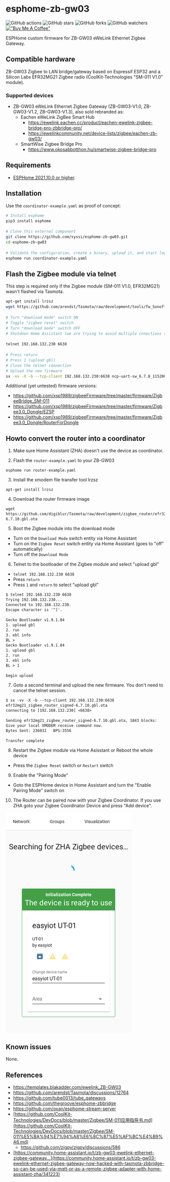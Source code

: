 # esphome-zb-gw03

![GitHub actions](https://github.com/syssi/esphome-zb-gw03/actions/workflows/ci.yaml/badge.svg)
![GitHub stars](https://img.shields.io/github/stars/syssi/esphome-zb-gw03)
![GitHub forks](https://img.shields.io/github/forks/syssi/esphome-zb-gw03)
![GitHub watchers](https://img.shields.io/github/watchers/syssi/esphome-zb-gw03)
[!["Buy Me A Coffee"](https://img.shields.io/badge/buy%20me%20a%20coffee-donate-yellow.svg)](https://www.buymeacoffee.com/syssi)

ESPHome custom firmware for ZB-GW03 eWeLink Ethernet Zigbee Gateway.

## Compatible hardware

ZB-GW03 Zigbee to LAN bridge/gateway based on Espressif ESP32 and a Silicon Labs EFR32MG21 Zigbee radio (CoolKit-Technologies "SM-011 V1.0" module).

### Supported devices

* ZB-GW03 eWeLink Ethernet Zigbee Gateway (ZB-GW03-V1.0, ZB-GW03-V1.2, ZB-GW03-V1.3), also sold rebranded as:
  * Eachen eWeLink ZigBee Smart Hub
    * https://ewelink.eachen.cc/product/eachen-ewelink-zigbee-bridge-pro-zbbridge-pro/
    * https://ewelinkcommunity.net/device-lists/zigbee/eachen-zb-gw03/
  * SmartWise Zigbee Bridge Pro
    * https://www.okosabbotthon.hu/smartwise-zigbee-bridge-pro

## Requirements

* [ESPHome 2021.10.0 or higher](https://github.com/esphome/esphome/releases).

## Installation

Use the `coordinator-example.yaml` as proof of concept:

```bash
# Install esphome
pip3 install esphome

# Clone this external component
git clone https://github.com/syssi/esphome-zb-gw03.git
cd esphome-zb-gw03

# Validate the configuration, create a binary, upload it, and start logs
esphome run coordinator-example.yaml
```

## Flash the Zigbee module via telnet

This step is required only if the Zigbee module (SM-011 V1.0, EFR32MG21) wasn't flashed via Tasmota.

```bash
apt-get install lrzsz
wget https://github.com/arendst/Tasmota/raw/development/tools/fw_SonoffZigbeeBridge_ezsp/ncp-uart-sw_6.7.8_115200.ota

# Turn "download mode" switch ON
# Toggle "zigbee reset" switch
# Turn "download mode" switch OFF
# Shutdown Home Assistant (we are trying to avoid multiple cnnections to the stream_server)

telnet 192.168.132.230 6638

# Press return
# Press 1 (upload gbl)
# Close the telnet connection
# Upload the new firmware
sx -vv -X -b --tcp-client 192.168.132.230:6638 ncp-uart-sw_6.7.8_115200.ota
```

Additional (yet untested) firmware versions: 

* https://github.com/xsp1989/zigbeeFirmware/tree/master/firmware/ZigbeeBridge_SM-011
* https://github.com/xsp1989/zigbeeFirmware/tree/master/firmware/Zigbee3.0_Dongle/EZSP
* https://github.com/xsp1989/zigbeeFirmware/tree/master/firmware/Zigbee3.0_Dongle/RouterForDongle

## Howto convert the router into a coordinator

1. Make sure Home Assistant (ZHA) doesn't use the device as coordinator.

2. Flash the `router-example.yaml` to your ZB-GW03

```
esphome run router-example.yaml
```

3. Install the xmodem file transfer tool lrzsz

```
apt-get install lrzsz
```

4. Download the router firmware image

```
wget https://github.com/digiblur/Tasmota/raw/development/zigbee_router/efr32mg21_zigbee_router_signed-6.7.10.gbl.ota
```

5. Boot the Zigbee module into the download mode
  - Turn on the `Download Mode` switch entity via Home Assistant
  - Turn on the `Zigbee Reset` switch entity via Home Assistant (goes to "off" automatically)
  - Turn off the `Download Mode`

6. Telnet to the bootloader of the Zigbee module and select "upload gbl"
  - `telnet 192.168.132.230 6638`
  - Press `return`
  - Press `1` and `return` to select "upload gbl"

```
$ telnet 192.168.132.230 6638
Trying 192.168.132.230...
Connected to 192.168.132.230.
Escape character is '^]'.

Gecko Bootloader v1.9.1.04
1. upload gbl
2. run
3. ebl info
BL >
Gecko Bootloader v1.9.1.04
1. upload gbl
2. run
3. ebl info
BL > 1

begin upload
```

7. Goto a second terminal and upload the new firmware. You don't need to cancel the telnet session.

```
$ sx -vv -X -b --tcp-client 192.168.132.230:6638 efr32mg21_zigbee_router_signed-6.7.10.gbl.ota
connecting to [192.168.132.230] <6638>

Sending efr32mg21_zigbee_router_signed-6.7.10.gbl.ota, 1843 blocks: Give your local XMODEM receive command now.
Bytes Sent: 236032   BPS:3556

Transfer complete
```

8. Restart the Zigbee module via Home Asisstant or Reboot the whole device
  - Press the `Zigbee Reset` switch or `Restart` switch

9. Enable the "Pairing Mode"
  - Goto the ESPHome device in Home Assistant and turn the "Enable Pairing Mode" switch on

10. The Router can be paired now with your Zigbee Coordinator. If you use ZHA goto your Zigbee Coordinator Device and press "Add device".

![Paired Zigbee router](zha-paired-router.png "Paired Zigbee router")

## Known issues

None.

## References

* https://templates.blakadder.com/ewelink_ZB-GW03
* https://github.com/arendst/Tasmota/discussions/12764
* https://github.com/tube0013/tube_gateways
* https://github.com/thegroove/esphome-zbbridge
* https://github.com/oxan/esphome-stream-server
* [https://github.com/CoolKit-Technologies/DevDocs/blob/master/Zigbee/SM-011应用指导书.md](https://github.com/CoolKit-Technologies/DevDocs/blob/master/Zigbee/SM-011%E5%BA%94%E7%94%A8%E6%8C%87%E5%AF%BC%E4%B9%A6.md)
  * https://github.com/zigpy/zigpy/discussions/586
* [https://community.home-assistant.io/t/zb-gw03-ewelink-ethernet-zigbee-gateway...](https://community.home-assistant.io/t/zb-gw03-ewelink-ethernet-zigbee-gateway-now-hacked-with-tasmota-zbbridge-so-can-be-used-via-mqtt-or-as-a-remote-zigbee-adapter-with-home-assistant-zha/341223)
